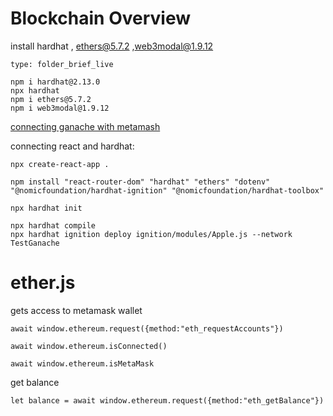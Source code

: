 # Blockchain Overview
install hardhat , ethers@5.7.2 ,web3modal@1.9.12 
```ccard
type: folder_brief_live
```
```
npm i hardhat@2.13.0
npx hardhat
npm i ethers@5.7.2
npm i web3modal@1.9.12
```

[connecting ganache with metamash](https://www.youtube.com/watch?v=3Eo6euUnlVU&ab_channel=Soft.Tomatoes)

connecting react and hardhat:

```
npx create-react-app .
```

```
npm install "react-router-dom" "hardhat" "ethers" "dotenv" "@nomicfoundation/hardhat-ignition" "@nomicfoundation/hardhat-toolbox"
```

```
npx hardhat init
```

```
npx hardhat compile
npx hardhat ignition deploy ignition/modules/Apple.js --network TestGanache
```


# ether.js

gets access to metamask wallet
```
await window.ethereum.request({method:"eth_requestAccounts"})

await window.ethereum.isConnected()

await window.ethereum.isMetaMask
```
get balance
```
let balance = await window.ethereum.request({method:"eth_getBalance"})
```
